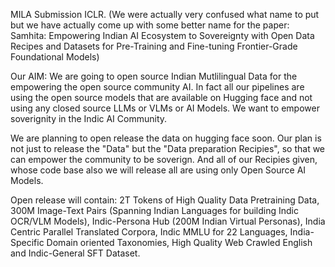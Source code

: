 MILA Submission ICLR. (We were actually very confused what name to put but we have actually come up with some better name for the paper: Samhita: Empowering Indian AI Ecosystem to Sovereignty with Open Data Recipes and Datasets for Pre-Training and Fine-tuning Frontier-Grade Foundational Models)

Our AIM: We are going to open source Indian Mutlilingual Data for the empowering the open source community AI. In fact all our pipelines are using the open source models that are available on Hugging face and not using any closed source LLMs or VLMs or AI Models. We want to empower soverignity in the Indic AI Community.

We are planning to open release the data on hugging face soon. Our plan is not just to release the "Data" but the "Data preparation Recipies", so that we can empower the community to be soverign. And all of our Recipies given, whose code base also we will release all are using only Open Source AI Models. 

Open release will contain:
2T Tokens of High Quality Data Pretraining Data, 300M Image-Text Pairs (Spanning Indian Languages for building Indic OCR/VLM Models), Indic-Persona Hub (200M Indian Virtual Personas), India Centric Parallel Translated Corpora, Indic MMLU for 22 Languages, India-Specific Domain oriented Taxonomies, High Quality Web Crawled English and Indic-General SFT Dataset.

